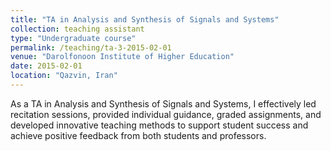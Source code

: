 ```yaml
---
title: "TA in Analysis and Synthesis of Signals and Systems"
collection: teaching assistant
type: "Undergraduate course"
permalink: /teaching/ta-3-2015-02-01
venue: "Darolfonoon Institute of Higher Education"
date: 2015-02-01
location: "Qazvin, Iran"
---
```


As a TA in Analysis and Synthesis of Signals and Systems, I effectively led recitation sessions, provided individual guidance, graded assignments, and developed innovative teaching methods to support student success and achieve positive feedback from both students and professors.
